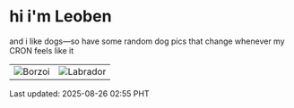 # hi i'm Leoben

and i like dogs—so have some random dog pics that change whenever my CRON feels like it

|  |  |
|--------|----------|
| ![Borzoi](https://random-dog-vercel.vercel.app/api/random-borzoi?v=1756148143) | ![Labrador](https://random-dog-vercel.vercel.app/api/random-labrador?v=1756148143) |

Last updated: 2025-08-26 02:55 PHT
